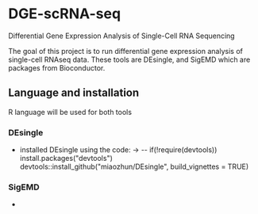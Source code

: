 # DGE-scRNA-seq
Differential Gene Expression Analysis of Single-Cell RNA Sequencing

The goal of this project is to run differential gene expression analysis of single-cell RNAseq data. These tools are DEsingle, and SigEMD which are packages from Bioconductor. 

## Language and installation
R language will be used for both tools

### DEsingle 
- installed DEsingle using the code: ->
-- if(!require(devtools)) install.packages("devtools")
devtools::install_github("miaozhun/DEsingle", build_vignettes = TRUE)

### SigEMD
-

